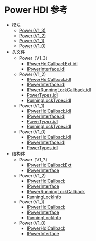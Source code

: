 # Power HDI 参考

- 模块
    - [Power (V1_3)](power-v13.md)
    - [Power (V1_2)](power-v12.md)
    - [Power (V1_1)](power_v11.md)
    - [Power (V1_0)](power_v10.md)
- 头文件
    - Power（V1_3）
        - [IPowerHdiCallbackExt.idl](_i_power_hdi_callback_ext_8idl.md)
        - [IPowerInterface.idl](_i_power_interface_8idl.md)
    - Power (V1_2)
        - [IPowerHdiCallback.idl](_i_power_hdi_callback_8idl.md)
        - [IPowerInterface.idl](_i_power_interface_8idl_v12.md)
        - [IPowerRunningLockCallback.idl](_i_power_running_lock_callback_8idl.md)
        - [PowerTypes.idl](_power_types_8idl.md)
        - [RunningLockTypes.idl](_running_lock_types_8idl.md)
    - Power (V1_1)
        - [IPowerHdiCallback.idl](_i_power_hdi_callback_8idl_v11.md)
        - [IPowerInterface.idl](_i_power_interface_8idl_v11.md)
        - [PowerTypes.idl](_power_types_8idl_v11.md)
        - [RunningLockTypes.idl](_running_lock_types_8idl_v11.md)
    - Power (V1_0)
        - [IPowerHdiCallback.idl](_i_power_hdi_callback_8idl_v10.md)
        - [IPowerInterface.idl](_i_power_interface_8idl_v10.md)
        - [PowerTypes.idl](_power_types_8idl_v10.md)
- 结构体
    - Power（V1_3）
        - [IPowerHdiCallbackExt](interface_i_power_hdi_callback_ext.md)
        - [IPowerInterface](interface_i_power_interface.md)
    - Power (V1_2)
        - [IPowerHdiCallback](interface_i_power_hdi_callback.md)
        - [IPowerInterface](interface_i_power_interface_v12.md)
        - [IPowerRunningLockCallback](interface_i_power_running_lock_callback.md)
        - [RunningLockInfo](_running_lock_info.md)
    - Power (V1_1)
        - [IPowerHdiCallback](interface_i_power_hdi_callback_v11.md)
        - [IPowerInterface](interface_i_power_interface_v11.md)
        - [RunningLockInfo](_running_lock_info_v11.md)
    - Power (V1_0)
        - [IPowerHdiCallback](interface_i_power_hdi_callback_v10.md)
        - [IPowerInterface](interface_i_power_interface_v10.md)
